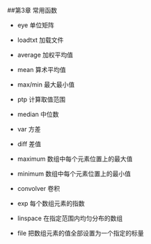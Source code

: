 ##第3章  常用函数

- eye 单位矩阵
- loadtxt 加载文件
- average 加权平均值
- mean 算术平均值
- max/min 最大最小值
- ptp 计算取值范围
- median 中位数
- var 方差
- diff 差值


- maximum  数组中每个元素位置上的最大值
- minimum  数组中每个元素位置上的最小值

- convolver 卷积

- exp  每个数组元素的指数
- linspace  在指定范围内均匀分布的数组


- file 把数组元素的值全部设置为一个指定的标量


